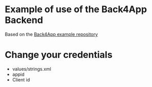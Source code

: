# Example of use of the Back4App Backend
Based on the [Back4App example repository](https://github.com/templates-back4app/android_kotlin_user_registration)
# Change your credentials
* values/strings.xml
* appid
* Client id
